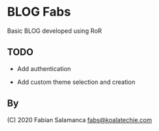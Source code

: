 # BLOG Fabs

Basic BLOG developed using RoR

## TODO

* Add authentication

* Add custom theme selection and creation

## By

(C) 2020 Fabian Salamanca <fabs@koalatechie.com>
